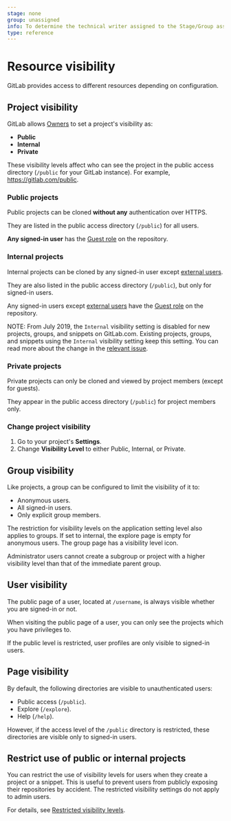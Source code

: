 ```yaml
---
stage: none
group: unassigned
info: To determine the technical writer assigned to the Stage/Group associated with this page, see https://about.gitlab.com/handbook/engineering/ux/technical-writing/#assignments
type: reference
---
```


# Resource visibility

GitLab provides access to different resources depending on configuration.

## Project visibility

GitLab allows [Owners](../user/permissions.md) to set a project's visibility as:

- **Public**
- **Internal**
- **Private**

These visibility levels affect who can see the project in the public access directory (`/public`
for your GitLab instance). For example, <https://gitlab.com/public>.

### Public projects

Public projects can be cloned **without any** authentication over HTTPS.

They are listed in the public access directory (`/public`) for all users.

**Any signed-in user** has the [Guest role](../user/permissions.md) on the repository.

### Internal projects

Internal projects can be cloned by any signed-in user except
[external users](../user/permissions.md#external-users).

They are also listed in the public access directory (`/public`), but only for signed-in users.

Any signed-in users except [external users](../user/permissions.md#external-users) have the
[Guest role](../user/permissions.md) on the repository.

NOTE:
From July 2019, the `Internal` visibility setting is disabled for new projects, groups,
and snippets on GitLab.com. Existing projects, groups, and snippets using the `Internal`
visibility setting keep this setting. You can read more about the change in the
[relevant issue](https://gitlab.com/gitlab-org/gitlab/-/issues/12388).

### Private projects

Private projects can only be cloned and viewed by project members (except for guests).

They appear in the public access directory (`/public`) for project members only.

### Change project visibility

1. Go to your project's **Settings**.
1. Change **Visibility Level** to either Public, Internal, or Private.

## Group visibility

Like projects, a group can be configured to limit the visibility of it to:

- Anonymous users.
- All signed-in users.
- Only explicit group members.

The restriction for visibility levels on the application setting level also applies to groups. If
set to internal, the explore page is empty for anonymous users. The group page has a visibility
level icon.

Administrator users cannot create a subgroup or project with a higher visibility level than that of
the immediate parent group.

## User visibility

The public page of a user, located at `/username`, is always visible whether you are signed-in or
not.

When visiting the public page of a user, you can only see the projects which you have privileges to.

If the public level is restricted, user profiles are only visible to signed-in users.

## Page visibility

By default, the following directories are visible to unauthenticated users:

- Public access (`/public`).
- Explore (`/explore`).
- Help (`/help`).

However, if the access level of the `/public` directory is restricted, these directories are visible
only to signed-in users.

## Restrict use of public or internal projects

You can restrict the use of visibility levels for users when they create a project or a snippet.
This is useful to prevent users from publicly exposing their repositories by accident. The
restricted visibility settings do not apply to admin users.

For details, see [Restricted visibility levels](../user/admin_area/settings/visibility_and_access_controls.md#restricted-visibility-levels).

<!-- ## Troubleshooting

Include any troubleshooting steps that you can foresee. If you know beforehand what issues
one might have when setting this up, or when something is changed, or on upgrading, it's
important to describe those, too. Think of things that may go wrong and include them here.
This is important to minimize requests for support, and to avoid doc comments with
questions that you know someone might ask.

Each scenario can be a third-level heading, e.g. `### Getting error message X`.
If you have none to add when creating a doc, leave this section in place
but commented out to help encourage others to add to it in the future. -->
